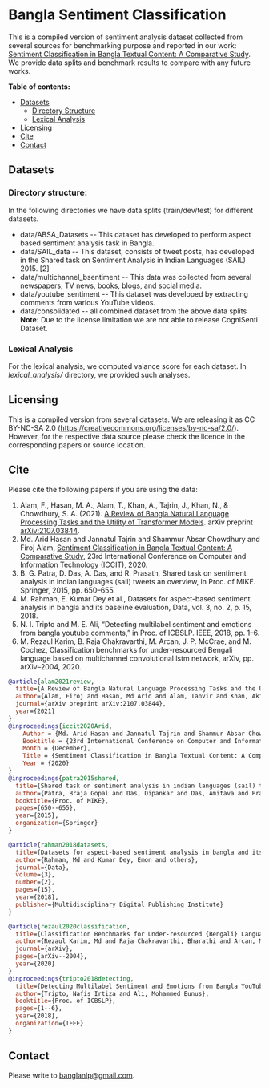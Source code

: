 # Bangla Sentiment Classification
This is a compiled version of sentiment analysis dataset collected from several sources for benchmarking purpose and reported in our work: [Sentiment Classification in Bangla Textual Content: A Comparative Study](https://arxiv.org/abs/2011.10106). We provide data splits and benchmark results to compare with any future works.  

__Table of contents:__
- [Datasets](#datasets)
  - [Directory Structure](#directory-structure)
  - [Lexical Analysis](#lexical-analysis)
- [Licensing](#licensing)
- [Cite](#cite)
- [Contact](#contact)

## Datasets

### Directory structure:
In the following directories we have data splits (train/dev/test) for different datasets.

* data/ABSA_Datasets -- This dataset has developed to perform aspect based sentiment analysis task in Bangla.
* data/SAIL_data -- This dataset, consists of tweet posts, has developed in the Shared task on Sentiment Analysis in Indian Languages (SAIL) 2015. [2]
* data/multichannel_bsentiment -- This data was collected from several newspapers, TV news, books, blogs, and social media.
* data/youtube_sentiment -- This dataset was developed by extracting comments from various YouTube videos.
* data/consolidated -- all combined dataset from the above data splits
**Note:** Due to the license limitation we are not able to release CogniSenti Dataset.

### Lexical Analysis
For the lexical analysis, we computed valance score for each dataset. In *lexical_analysis/* directory, we provided such analyses.


## Licensing
This is a compiled version from several datasets. We are releasing it as CC BY-NC-SA 2.0 (https://creativecommons.org/licenses/by-nc-sa/2.0/).
However, for the respective data source please check the licence in the corresponding papers or source location.


## Cite
Please cite the following papers if you are using the data:

1. Alam, F., Hasan, M. A., Alam, T., Khan, A., Tajrin, J., Khan, N., & Chowdhury, S. A. (2021). [A Review of Bangla Natural Language Processing Tasks and the Utility of Transformer Models](https://arxiv.org/abs/2107.03844). arXiv preprint [arXiv:2107.03844](https://arxiv.org/abs/2107.03844).
2. Md. Arid Hasan and Jannatul Tajrin and Shammur Absar Chowdhury and Firoj Alam, [Sentiment Classification in Bangla Textual Content: A Comparative Study](https://arxiv.org/abs/2011.10106), 23rd International Conference on Computer and Information Technology (ICCIT), 2020.
3. B. G. Patra, D. Das, A. Das, and R. Prasath, Shared task on sentiment analysis in indian languages (sail) tweets an overview, in Proc. of
MIKE. Springer, 2015, pp. 650–655.
4. M. Rahman, E. Kumar Dey et al., Datasets for aspect-based sentiment analysis in bangla and its baseline evaluation, Data, vol. 3, no. 2, p. 15, 2018.
5. N. I. Tripto and M. E. Ali, “Detecting multilabel sentiment and emotions from bangla youtube comments,” in Proc. of ICBSLP. IEEE, 2018, pp. 1–6.
6. M. Rezaul Karim, B. Raja Chakravarthi, M. Arcan, J. P. McCrae, and M. Cochez, Classification benchmarks for under-resourced Bengali language based on multichannel convolutional lstm network, arXiv, pp. arXiv–2004, 2020.

```bib
@article{alam2021review,
  title={A Review of Bangla Natural Language Processing Tasks and the Utility of Transformer Models},
  author={Alam, Firoj and Hasan, Md Arid and Alam, Tanvir and Khan, Akib and Tajrin, Janntatul and Khan, Naira and Chowdhury, Shammur Absar},
  journal={arXiv preprint arXiv:2107.03844},
  year={2021}
}
@inproceedings{iccit2020Arid,
	Author = {Md. Arid Hasan and Jannatul Tajrin and Shammur Absar Chowdhury and Firoj Alam},
	Booktitle = {23rd International Conference on Computer and Information Technology (ICCIT)},
	Month = {December},
	Title = {Sentiment Classification in Bangla Textual Content: A Comparative Study},
	Year = {2020}
}
@inproceedings{patra2015shared,
  title={Shared task on sentiment analysis in indian languages (sail) tweets-an overview},
  author={Patra, Braja Gopal and Das, Dipankar and Das, Amitava and Prasath, Rajendra},
  booktitle={Proc. of MIKE},
  pages={650--655},
  year={2015},
  organization={Springer}
}

@article{rahman2018datasets,
  title={Datasets for aspect-based sentiment analysis in bangla and its baseline evaluation},
  author={Rahman, Md and Kumar Dey, Emon and others},
  journal={Data},
  volume={3},
  number={2},
  pages={15},
  year={2018},
  publisher={Multidisciplinary Digital Publishing Institute}
}

@article{rezaul2020classification,
  title={Classification Benchmarks for Under-resourced {Bengali} Language based on Multichannel Convolutional-LSTM Network},
  author={Rezaul Karim, Md and Raja Chakravarthi, Bharathi and Arcan, Mihael and McCrae, John P and Cochez, Michael},
  journal={arXiv},
  pages={arXiv--2004},
  year={2020}
}
@inproceedings{tripto2018detecting,
  title={Detecting Multilabel Sentiment and Emotions from Bangla YouTube Comments},
  author={Tripto, Nafis Irtiza and Ali, Mohammed Eunus},
  booktitle={Proc. of ICBSLP},
  pages={1--6},
  year={2018},
  organization={IEEE}
}

```
## Contact
Please write to banglanlp@gmail.com.
